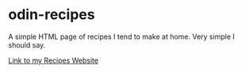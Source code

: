 # odin-recipes
A simple HTML page of recipes I tend to make at home. Very simple I should say.

[Link to my Recipes Website](https://chocolatetaco.github.io/odin-recipes/)
